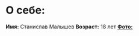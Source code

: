 # О себе:

**Имя:** Станислав Малышев
**Возраст:** 18 лет
[**Фото:**](https://drive.google.com/file/d/1qqXuH2M7FWMfLvI-w2zSmRH9r2FC05k0/view?usp=sharing)
